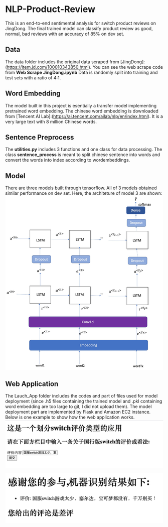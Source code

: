 # NLP-Product-Review
This is an end-to-end sentimental analysis for switch product reviews on JingDong. The final trained model can classify product review as good, normal, bad reviews with an accuracy of 85% on dev set.

## Data
The data folder includes the original data scraped from [JingDong]:(https://item.jd.com/100010343850.html). You can see the web scrape code from **Web Scrape JingDong.ipynb**
Data is randomly split into training and test sets with a ratio of 4:1.

## Word Embedding
The model built in this project is esentially a transfer model implementing pretrained word embedding. The chinese word embedding is downloaded from [Tencent AI Lab]:(https://ai.tencent.com/ailab/nlp/en/index.html). It is a very large text with 8 million Chinese words.

## Sentence Preprocess
The **utilities.py** includes 3 functions and one class for data processing. The class **sentence_process** is meant to split chinese sentence into words and convert the words into index according to wordembeddings.

## Model
There are three models built through tensorflow. All of 3 models obtained similar performance on dev set. Here, the architeture of model 3 are shown:
![Model3 Architect](https://github.com/tianrf/NLP-Product-Review/blob/master/image/model3%20architect.jpeg)

## Web Application
The Lauch_App folder includes the codes and part of files used for model deployment (since .h5 files containing the trained model and .pkl containing word embedding  are too large to git, I did not upload them). The model deployment part are implemented by Flask and Amazon EC2 instance. Below is one example to show how the web application works.
![Product Review Classification Application Home Page](https://github.com/tianrf/NLP-Product-Review/blob/master/image/Web%20Application%20part1.png)

![Product Review Classification Application Prediction Page](https://github.com/tianrf/NLP-Product-Review/blob/master/image/Web%20Application%20part2.png)


